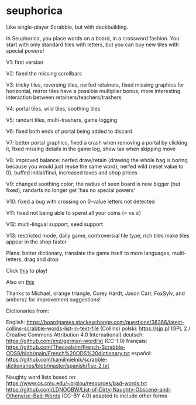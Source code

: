 # seuphorica

Like single-player Scrabble, but with deckbuilding.

In Seuphorica, you place words on a board, in a crossword fashion. You start with only standard tiles with letters, but you can buy new tiles with special powers!

V1: first version

V2: fixed the missing scrollbars

V3: tricky tiles, reversing tiles, nerfed retainers, fixed missing graphics for horizontal, mirror tiles have a possible multiplier bonus, more interesting interaction between retainers/teachers/trashers

V4: portal tiles, wild tiles, soothing tiles

V5: randart tiles, multi-trashers, game logging

V6: fixed both ends of portal being added to discard

V7: better portal graphics, fixed a crash when removing a portal by clicking it, fixed missing details in the game log, show tax when skipping move

V8: improved balance: nerfed draw/retain (drawing the whole bag is boring because you would just reuse the same word), nerfed wild (reset value to 0), buffed initial/final, increased taxes and shop prices

V9: changed soothing color; the radius of seen board is now bigger (but fixed); randarts no longer get 'has no special powers'

V10: fixed a bug with crossing on 0-value letters not detected

V11: fixed not being able to spend all your coins (> vs ≥)

V12: multi-lingual support, seed support

V13: restricted mode, daily game, controversial tile type, rich tiles make tiles appear in the shop faster

Plans: better dictionary, translate the game itself to more languages, multi-letters, drag and drop

Click [this](https://zenorogue.github.io/seuphorica/) to play!

Also on [this](https://zenorogue.itch.io/seuphorica)

Thanks to Michael, orange triangle, Corey Hardt, Jason Carr, FoxSylv, and ambersz for improvement suggestions!

Dictionaries from:

English: https://boardgames.stackexchange.com/questions/38366/latest-collins-scrabble-words-list-in-text-file (Collins)
polski: https://sjp.pl (GPL 2 / Creative Commons Attribution 4.0 International)
deutsch: https://github.com/enz/german-wordlist (CC-1.0)
français: https://github.com/Thecoolsim/French-Scrabble-ODS8/blob/main/French%20ODS%20dictionary.txt
español: https://github.com/kamilmielnik/scrabble-dictionaries/blob/master/spanish/fise-2.txt

Naughty word lists based on:
https://www.cs.cmu.edu/~biglou/resources/bad-words.txt
https://github.com/LDNOOBW/List-of-Dirty-Naughty-Obscene-and-Otherwise-Bad-Words (CC-BY 4.0)
adapted to include other forms
